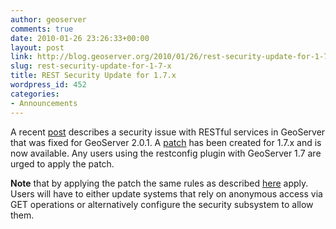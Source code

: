 ```yaml
---
author: geoserver
comments: true
date: 2010-01-26 23:26:33+00:00
layout: post
link: http://blog.geoserver.org/2010/01/26/rest-security-update-for-1-7-x/
slug: rest-security-update-for-1-7-x
title: REST Security Update for 1.7.x
wordpress_id: 452
categories:
- Announcements
---
```


A recent [post](http://blog.geoserver.org/2010/01/26/securing-restful-services-with-geoserver-2-0-1/) describes a security issue with RESTful services in GeoServer that was fixed for GeoServer 2.0.1. A [patch](http://geoserver.org/display/GEOS/1.7.x+REST+Security+Update) has been created for 1.7.x and is now available. Any users using the restconfig plugin with GeoServer 1.7 are urged to apply the patch.

**Note** that by applying the patch the same rules as described [here](http://blog.geoserver.org/2010/01/26/securing-restful-services-with-geoserver-2-0-1/) apply. Users will have to either update systems that rely on anonymous access via GET operations or alternatively configure the security subsystem to allow them.
